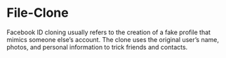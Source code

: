 # File-Clone
Facebook ID cloning usually refers to the creation of a fake profile that mimics someone else’s account. The clone uses the original user’s name, photos, and personal information to trick friends and contacts.
